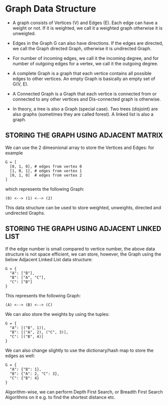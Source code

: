 # Graph Data Structure

- A graph consists of Vertices (V) and Edges (E). Each edge can have a weight or not. If it is weighted, we call it a weighted graph otherwise it is unweigted.

- Edges in the Graph G can also have directions. If the edges are directed, we call the Graph directed Graph, otherwise it is undirected Graph.

- For number of incoming edges, we call it the incoming degree, and for number of outgoing edges for a vertex, we call it the outgoing degree.

- A complete Graph is a graph that each vertice contains all possible edges to other vertices. An empty Graph is basically an empty set of G(V, E).

- A Connected Graph is a Graph that each vertice is connected from or connected to any other vertices and Dis-connected graph is otherwise.

- In theory, a tree is also a Graph (special case). Two trees (disjoint) are also graphs (sometimes they are called forest). A linked list is also a graph.


## STORING THE GRAPH USING ADJACENT MATRIX

We can use the 2 dimesnional array to store the Vertices and Edges: for example

```
G = [
  [0, 1, 0], # edges from vertex 0
  [1, 0, 1], # edges from vertex 1
  [0, 1, 0]  # edges from vertex 2
]
```
which represents the following Graph:

```
(0) <--> (1) <--> (2)
```

This data structure can be used to store weighted, unweights, directed and undirected Graphs.

## STORING THE GRAPH USING ADJACENT LINKED LIST

If the edge number is small compared to vertice number, the above data structure is not space efficient, we can store, however, the Graph using the below Adjacent Linked List data structure:

```
G = {
  "A": ["B"],
  "B": ["A", "C"],
  "C": ["B"]
}
```

This represents the following Graph:

```
(A) <--> (B) <--> (C)
```

We can also store the weights by using the tuples:
```
G = {
  "A": [("B", 1)],
  "B": [("A", 2), ("C", 3)],
  "C": [("B", 4)]
}
```

We can also change slightly to use the dictionary/hash map to store the edges as well:
```
G = {
  "A": {"B": 1},
  "B": {"A": 2, "C": 3},
  "C": {"B": 4}
}
```

Algorithm-wise, we can perform Depth First Search, or Breadth First Search Algorithms on it e.g. to find the shortest distance etc.



